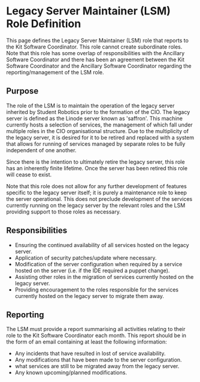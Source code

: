 # Legacy Server Maintainer (LSM) Role Definition

This page defines the Legacy Server Maintainer (LSM) role that reports to the Kit Software Coordinator. This role cannot create subordinate roles. Note that this role has some overlap of responsibilities with the Ancillary Software Coordinator and there has been an agreement between the Kit Software Coordinator and the Ancillary Software Coordinator regarding the reporting/management of the LSM role.

## Purpose
The role of the LSM is to maintain the operation of the legacy server inherited by Student Robotics prior to the formation of the CIO. The legacy server is defined as the Linode server known as 'saffron'. This machine currently hosts a selection of services, the management of which fall under multiple roles in the CIO organisational structure. Due to the multiplicity of the legacy server, it is desired for it to be retired and replaced with a system that allows for running of services managed by separate roles to be fully independent of one another.

Since there is the intention to ultimately retire the legacy server, this role has an inherently finite lifetime. Once the server has been retired this role will cease to exist.

Note that this role does not allow for any further development of features specific to the legacy server itself; it is purely a maintenance role to keep the server operational. This does not preclude development of the services currently running on the legacy server by the relevant roles and the LSM providing support to those roles as necessary.

## Responsibilities

 * Ensuring the continued availability of all services hosted on the legacy server.
 * Application of security patches/update where necessary.
 * Modification of the server configuration when required by a service hosted on the server (i.e. if the IDE required a puppet change).
 * Assisting other roles in the migration of services currently hosted on the legacy server.
 * Providing encouragement to the roles responsible for the services currently hosted on the legacy server to migrate them away.

## Reporting

The LSM must provide a report summarising all activities relating to their role to the Kit Software Coordinator each month. This report should be in the form of an email containing at least the following information:

  * Any incidents that have resulted in lost of service availability.
  * Any modifications that have been made to the server configuration.
  * what services are still to be migrated away from the legacy server.
  * Any known upcoming/planned modifications.
